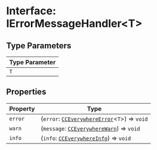 # Interface: IErrorMessageHandler<T\>

## Type Parameters

| Type Parameter |
| ------ |
| `T` |

## Properties

| Property | Type |
| ------ | ------ |
| `error` | (`error`: [`CCEverywhereError`](../../CCEverywhereError/classes/cc-everywhere-error.md)<`T`\>) => `void` |
| `warn` | (`message`: [`CCEverywhereWarn`](../../CCEverywhereError.types/interfaces/cc-everywhere-warn/index.md)) => `void` |
| `info` | (`info`: [`CCEverywhereInfo`](../../CCEverywhereError.types/interfaces/cc-everywhere-info/index.md)) => `void` |
